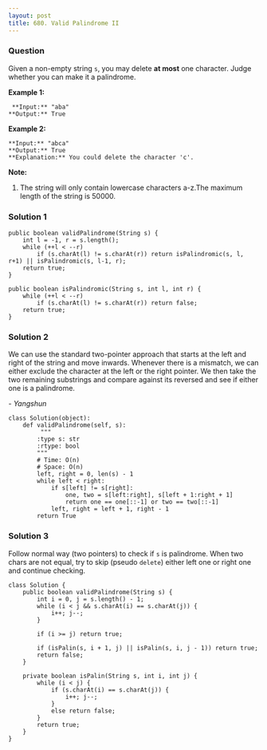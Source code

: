 ```yaml
---
layout: post
title: 680. Valid Palindrome II
---
```

### Question
Given a non-empty string `s`, you may delete **at most** one character. Judge
whether you can make it a palindrome.

 **Example 1:**  

    
    
     **Input:** "aba"
    **Output:** True
    

**Example 2:**  

    
    
    **Input:** "abca"
    **Output:** True
    **Explanation:** You could delete the character 'c'.
    

**Note:**  

  1. The string will only contain lowercase characters a-z.The maximum length of the string is 50000.

### Solution 1
    
    
    public boolean validPalindrome(String s) {
        int l = -1, r = s.length();
        while (++l < --r) 
            if (s.charAt(l) != s.charAt(r)) return isPalindromic(s, l, r+1) || isPalindromic(s, l-1, r);
        return true;
    }
    
    public boolean isPalindromic(String s, int l, int r) {
        while (++l < --r) 
            if (s.charAt(l) != s.charAt(r)) return false;
        return true;
    }
    


### Solution 2
We can use the standard two-pointer approach that starts at the left and right
of the string and move inwards. Whenever there is a mismatch, we can either
exclude the character at the left or the right pointer. We then take the two
remaining substrings and compare against its reversed and see if either one is
a palindrome.

 _\- Yangshun_

    
    
    class Solution(object):
        def validPalindrome(self, s):
             """
            :type s: str
            :rtype: bool
            """
            # Time: O(n)
            # Space: O(n)
            left, right = 0, len(s) - 1
            while left < right:
                if s[left] != s[right]:
                    one, two = s[left:right], s[left + 1:right + 1]
                    return one == one[::-1] or two == two[::-1]
                left, right = left + 1, right - 1
            return True
    


### Solution 3
Follow normal way (two pointers) to check if `s` is palindrome. When two chars
are not equal, try to skip (pseudo `delete`) either left one or right one and
continue checking.

    
    
    class Solution {
        public boolean validPalindrome(String s) {
            int i = 0, j = s.length() - 1;
            while (i < j && s.charAt(i) == s.charAt(j)) {
                i++; j--;
            }
    
            if (i >= j) return true;
    
            if (isPalin(s, i + 1, j) || isPalin(s, i, j - 1)) return true;
            return false;
        }
    
        private boolean isPalin(String s, int i, int j) {
            while (i < j) {
                if (s.charAt(i) == s.charAt(j)) {
                    i++; j--;
                }
                else return false;
            }
            return true;
        }
    }
    



